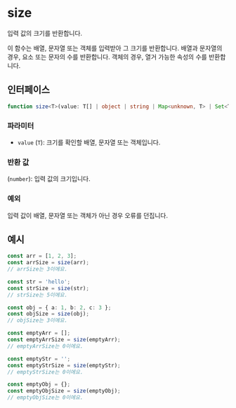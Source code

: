 # size

입력 값의 크기를 반환합니다.

이 함수는 배열, 문자열 또는 객체를 입력받아 그 크기를 반환합니다. 배열과 문자열의 경우, 요소 또는 문자의 수를 반환합니다. 객체의 경우, 열거 가능한 속성의 수를 반환합니다.

## 인터페이스

```typescript
function size<T>(value: T[] | object | string | Map<unknown, T> | Set<T> | null | undefined): number;
```

### 파라미터

- `value` (`T`): 크기를 확인할 배열, 문자열 또는 객체입니다.

### 반환 값

(`number`): 입력 값의 크기입니다.

### 예외

입력 값이 배열, 문자열 또는 객체가 아닌 경우 오류를 던집니다.

## 예시

```typescript
const arr = [1, 2, 3];
const arrSize = size(arr);
// arrSize는 3이에요.

const str = 'hello';
const strSize = size(str);
// strSize는 5이에요.

const obj = { a: 1, b: 2, c: 3 };
const objSize = size(obj);
// objSize는 3이에요.

const emptyArr = [];
const emptyArrSize = size(emptyArr);
// emptyArrSize는 0이에요.

const emptyStr = '';
const emptyStrSize = size(emptyStr);
// emptyStrSize는 0이에요.

const emptyObj = {};
const emptyObjSize = size(emptyObj);
// emptyObjSize는 0이에요.
```
